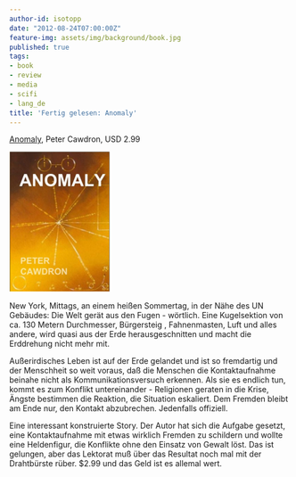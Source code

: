 ```yaml
---
author-id: isotopp
date: "2012-08-24T07:00:00Z"
feature-img: assets/img/background/book.jpg
published: true
tags:
- book
- review
- media
- scifi
- lang_de
title: 'Fertig gelesen: Anomaly'
---
```

[Anomaly](http://www.amazon.com/Anomaly-ebook/dp/B005OJF0ZC),
Peter Cawdron, USD 2.99

![Cawdron: Anomaly](/uploads/anomaly.png)

New York, Mittags, an einem heißen Sommertag, in der Nähe des UN Gebäudes:
Die Welt gerät aus den Fugen - wörtlich.  Eine Kugelsektion von ca.  130
Metern Durchmesser, Bürgersteig , Fahnenmasten, Luft und alles andere, wird
quasi aus der Erde herausgeschnitten und macht die Erddrehung nicht mehr
mit.

Außerirdisches Leben ist auf der Erde gelandet und ist so fremdartig und der
Menschheit so weit voraus, daß die Menschen die Kontaktaufnahme beinahe
nicht als Kommunikationsversuch erkennen.  Als sie es endlich tun, kommt es
zum Konflikt untereinander - Religionen geraten in die Krise, Ängste
bestimmen die Reaktion, die Situation eskaliert.  Dem Fremden bleibt am Ende
nur, den Kontakt abzubrechen.  Jedenfalls offiziell.

Eine interessant konstruierte Story.  Der Autor hat sich die Aufgabe
gesetzt, eine Kontaktaufnahme mit etwas wirklich Fremden zu schildern und
wollte eine Heldenfigur, die Konflikte ohne den Einsatz von Gewalt löst. 
Das ist gelungen, aber das Lektorat muß über das Resultat noch mal mit der
Drahtbürste rüber.  $2.99 und das Geld ist es allemal wert.

